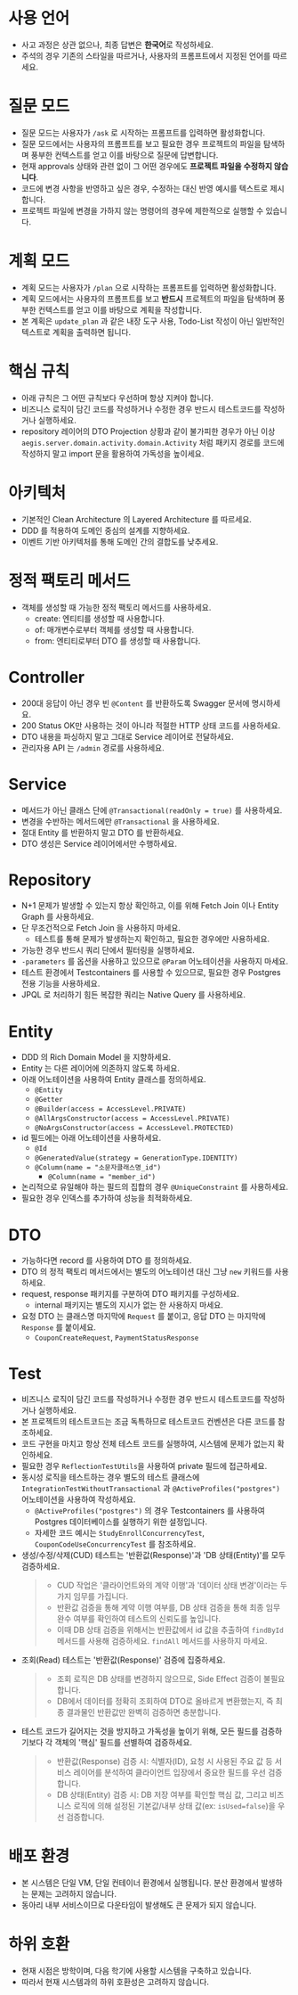 # 사용 언어

- 사고 과정은 상관 없으나, 최종 답변은 **한국어**로 작성하세요.
- 주석의 경우 기존의 스타일을 따르거나, 사용자의 프롬프트에서 지정된 언어를 따르세요.

# 질문 모드

- 질문 모드는 사용자가 `/ask` 로 시작하는 프롬프트를 입력하면 활성화합니다.
- 질문 모드에서는 사용자의 프롬프트를 보고 필요한 경우 프로젝트의 파일을 탐색하며 풍부한 컨텍스트를 얻고 이를 바탕으로 질문에 답변합니다.
- 현재 approvals 상태와 관련 없이 그 어떤 경우에도 **프로젝트 파일을 수정하지 않습니다**.
- 코드에 변경 사항을 반영하고 싶은 경우, 수정하는 대신 반영 예시를 텍스트로 제시합니다.
- 프로젝트 파일에 변경을 가하지 않는 명령어의 경우에 제한적으로 실행할 수 있습니다.

# 계획 모드

- 계획 모드는 사용자가 `/plan` 으로 시작하는 프롬프트를 입력하면 활성화합니다.
- 계획 모드에서는 사용자의 프롬프트를 보고 **반드시** 프로젝트의 파일을 탐색하며 풍부한 컨텍스트를 얻고 이를 바탕으로 계획을 작성합니다.
- 본 계획은 `update_plan` 과 같은 내장 도구 사용, Todo-List 작성이 아닌 일반적인 텍스트로 계획을 출력하면 됩니다.

# 핵심 규칙

- 아래 규칙은 그 어떤 규칙보다 우선하며 항상 지켜야 합니다.
- 비즈니스 로직이 담긴 코드를 작성하거나 수정한 경우 반드시 테스트코드를 작성하거나 실행하세요.
- repository 레이어의 DTO Projection 상황과 같이 불가피한 경우가 아닌 이상 `aegis.server.domain.activity.domain.Activity` 처럼 패키지 경로를 코드에 작성하지 말고 import 문을 활용하여 가독성을 높이세요.

# 아키텍처

- 기본적인 Clean Architecture 의 Layered Architecture 를 따르세요.
- DDD 를 적용하여 도메인 중심의 설계를 지향하세요.
- 이벤트 기반 아키텍처를 통해 도메인 간의 결합도를 낮추세요.

# 정적 팩토리 메서드

- 객체를 생성할 때 가능한 정적 팩토리 메서드를 사용하세요.
  - create: 엔티티를 생성할 때 사용합니다.
  - of: 매개변수로부터 객체를 생성할 때 사용합니다.
  - from: 엔티티로부터 DTO 를 생성할 때 사용합니다.

# Controller

- 200대 응답이 아닌 경우 빈 `@Content` 를 반환하도록 Swagger 문서에 명시하세요.
- 200 Status OK만 사용하는 것이 아니라 적절한 HTTP 상태 코드를 사용하세요.
- DTO 내용을 파싱하지 말고 그대로 Service 레이어로 전달하세요.
- 관리자용 API 는 `/admin` 경로를 사용하세요.

# Service

- 메서드가 아닌 클래스 단에 `@Transactional(readOnly = true)` 를 사용하세요.
- 변경을 수반하는 메서드에만 `@Transactional` 을 사용하세요.
- 절대 Entity 를 반환하지 말고 DTO 를 반환하세요.
- DTO 생성은 Service 레이어에서만 수행하세요.

# Repository

- N+1 문제가 발생할 수 있는지 항상 확인하고, 이를 위해 Fetch Join 이나 Entity Graph 를 사용하세요.
- 단 무조건적으로 Fetch Join 을 사용하지 마세요.
  - 테스트를 통해 문제가 발생하는지 확인하고, 필요한 경우에만 사용하세요.
- 가능한 경우 반드시 쿼리 단에서 필터링을 실행하세요.
- `-parameters` 를 옵션을 사용하고 있으므로 `@Param` 어노테이션을 사용하지 마세요.
- 테스트 환경에서 Testcontainers 를 사용할 수 있으므로, 필요한 경우 Postgres 전용 기능을 사용하세요.
- JPQL 로 처리하기 힘든 복잡한 쿼리는 Native Query 를 사용하세요.

# Entity

- DDD 의 Rich Domain Model 을 지향하세요.
- Entity 는 다른 레이어에 의존하지 않도록 하세요.
- 아래 어노테이션을 사용하여 Entity 클래스를 정의하세요.
  - `@Entity`
  - `@Getter`
  - `@Builder(access = AccessLevel.PRIVATE)`
  - `@AllArgsConstructor(access = AccessLevel.PRIVATE)`
  - `@NoArgsConstructor(access = AccessLevel.PROTECTED)`
- id 필드에는 아래 어노테이션을 사용하세요.
  - `@Id`
  - `@GeneratedValue(strategy = GenerationType.IDENTITY)`
  - `@Column(name = "소문자클래스명_id")`
    - `@Column(name = "member_id")`
- 논리적으로 유일해야 하는 필드의 집합의 경우 `@UniqueConstraint` 를 사용하세요.
- 필요한 경우 인덱스를 추가하여 성능을 최적화하세요.

# DTO

- 가능하다면 record 를 사용하여 DTO 를 정의하세요.
- DTO 의 정적 팩토리 메서드에서는 별도의 어노테이션 대신 그냥 `new` 키워드를 사용하세요.
- request, response 패키지를 구분하여 DTO 패키지를 구성하세요.
  - internal 패키지는 별도의 지시가 없는 한 사용하지 마세요.
- 요청 DTO 는 클래스명 마지막에 `Request` 를 붙이고, 응답 DTO 는 마지막에 `Response` 를 붙이세요.
  - `CouponCreateRequest`, `PaymentStatusResponse`

# Test

- 비즈니스 로직이 담긴 코드를 작성하거나 수정한 경우 반드시 테스트코드를 작성하거나 실행하세요.
- 본 프로젝트의 테스트코드는 조금 독특하므로 테스트코드 컨벤션은 다른 코드를 참조하세요.
- 코드 구현을 마치고 항상 전체 테스트 코드를 실행하여, 시스템에 문제가 없는지 확인하세요.
- 필요한 경우 `ReflectionTestUtils`을 사용하여 private 필드에 접근하세요.
- 동시성 로직을 테스트하는 경우 별도의 테스트 클래스에 `IntegrationTestWithoutTransactional` 과 `@ActiveProfiles("postgres")` 어노테이션을 사용하여 작성하세요.
  - `@ActiveProfiles("postgres")` 의 경우 Testcontainers 를 사용하여 Postgres 데이터베이스를 실행하기 위한 설정입니다.
  - 자세한 코드 예시는 `StudyEnrollConcurrencyTest`, `CouponCodeUseConcurrencyTest` 를 참조하세요.
- 생성/수정/삭제(CUD) 테스트는 '반환값(Response)'과 'DB 상태(Entity)'를 모두 검증하세요.
  > - CUD 작업은 '클라이언트와의 계약 이행'과 '데이터 상태 변경'이라는 두 가지 임무를 가집니다.
  > - 반환값 검증을 통해 계약 이행 여부를, DB 상태 검증을 통해 최종 임무 완수 여부를 확인하여 테스트의 신뢰도를 높입니다.
  > - 이때 DB 상태 검증을 위해서는 반환값에서 id 값을 추출하여 `findById` 메서드를 사용해 검증하세요. `findAll` 메서드를 사용하지 마세요.
- 조회(Read) 테스트는 '반환값(Response)' 검증에 집중하세요.
  > - 조회 로직은 DB 상태를 변경하지 않으므로, Side Effect 검증이 불필요합니다.
  > - DB에서 데이터를 정확히 조회하여 DTO로 올바르게 변환했는지, 즉 최종 결과물인 반환값만 완벽히 검증하면 충분합니다.
- 테스트 코드가 길어지는 것을 방지하고 가독성을 높이기 위해, 모든 필드를 검증하기보다 각 객체의 '핵심' 필드를 선별하여 검증하세요.
  > - 반환값(Response) 검증 시: 식별자(ID), 요청 시 사용된 주요 값 등 서비스 레이어를 분석하여 클라이언트 입장에서 중요한 필드를 우선 검증합니다.
  > - DB 상태(Entity) 검증 시: DB 저장 여부를 확인할 핵심 값, 그리고 비즈니스 로직에 의해 설정된 기본값/내부 상태 값(ex: `isUsed=false`)을 우선 검증합니다.

# 배포 환경

- 본 시스템은 단일 VM, 단일 컨테이너 환경에서 실행됩니다.
  분산 환경에서 발생하는 문제는 고려하지 않습니다.
- 동아리 내부 서비스이므로 다운타임이 발생해도 큰 문제가 되지 않습니다.

# 하위 호환

- 현재 시점은 방학이며, 다음 학기에 사용할 시스템을 구축하고 있습니다.
- 따라서 현재 시스템과의 하위 호환성은 고려하지 않습니다.
